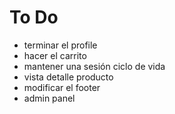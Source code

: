 # To Do

- terminar el profile
- hacer el carrito
- mantener una sesión ciclo de vida
- vista detalle producto
- modificar el footer
- admin panel
